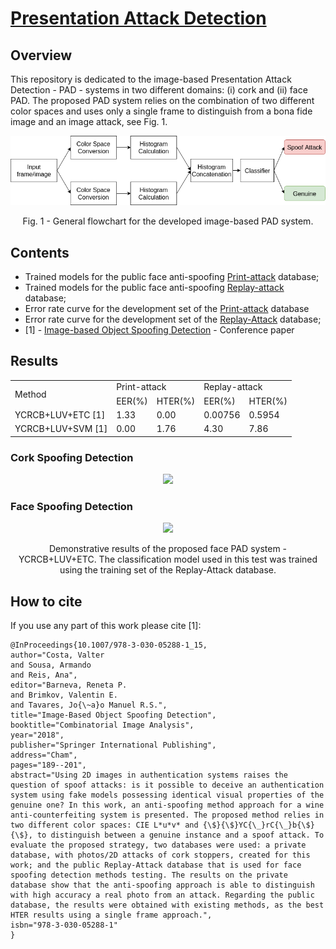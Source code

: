 # [Presentation Attack Detection](https://github.com/ee09115/spoofing_detection)

## Overview
This repository is dedicated to the image-based Presentation Attack Detection - PAD -  systems in two different domains: (i) cork and (ii) face PAD. The proposed PAD system relies on the combination of two different color spaces and uses only a single frame to distinguish from a bona fide image and an image attack, see Fig. 1. 

<p align="center"><img src="figures/general_flowchart_PAD.png">
</p>
<p align="center">Fig. 1 - General flowchart for the developed image-based PAD system.</p>

## Contents
* Trained models for the public face anti-spoofing [Print-attack](https://www.idiap.ch/dataset/printattack) database;
* Trained models for the public face anti-spoofing [Replay-attack](https://www.idiap.ch/dataset/replayattack) database;
* Error rate curve for the development set of the [Print-attack](https://www.idiap.ch/dataset/printattack) database
* Error rate curve for the development set of the [Replay-Attack](https://www.idiap.ch/dataset/replayattack) database;
* [1] - [Image-based Object Spoofing Detection](https://link.springer.com/chapter/10.1007%2F978-3-030-05288-1_15) - Conference paper

## Results
<table>
  <tr>
    <td rowspan="2">Method</td><td colspan="2">Print-attack</td><td colspan="2">Replay-attack</td>
  </tr>
  <tr>
    <td>EER(%)</td><td>HTER(%)</td><td>EER(%)</td><td>HTER(%)</td>
  </tr>
  <tr> 
    <td>YCRCB+LUV+ETC [1]</td> <td>1.33</td> <td>0.00</td> <td>0.00756</td> <td>0.5954</td>
  </tr>
  <tr>
    <td>YCRCB+LUV+SVM [1]</td> <td>0.00</td> <td>1.76</td> <td>4.30</td> <td>7.86</td>
  </tr>
</table>

### Cork Spoofing Detection
<p align="center">
<img src="gifs/example1.gif">
</p>

### Face Spoofing Detection
<p align="center">
<img src="gifs/example2.gif">
</p>
<p align="center">Demonstrative results of the proposed face PAD system - YCRCB+LUV+ETC. The classification model used in this test was trained using the training set of the Replay-Attack database.</p>

## How to cite
If you use any part of this work please cite [1]:

    @InProceedings{10.1007/978-3-030-05288-1_15,
    author="Costa, Valter
    and Sousa, Armando
    and Reis, Ana",
    editor="Barneva, Reneta P.
    and Brimkov, Valentin E.
    and Tavares, Jo{\~a}o Manuel R.S.",
    title="Image-Based Object Spoofing Detection",
    booktitle="Combinatorial Image Analysis",
    year="2018",
    publisher="Springer International Publishing",
    address="Cham",
    pages="189--201",
    abstract="Using 2D images in authentication systems raises the question of spoof attacks: is it possible to deceive an authentication system using fake models possessing identical visual properties of the genuine one? In this work, an anti-spoofing method approach for a wine anti-counterfeiting system is presented. The proposed method relies in two different color spaces: CIE L*u*v* and {\$}{\$}YC{\_}rC{\_}b{\$}{\$}, to distinguish between a genuine instance and a spoof attack. To evaluate the proposed strategy, two databases were used: a private database, with photos/2D attacks of cork stoppers, created for this work; and the public Replay-Attack database that is used for face spoofing detection methods testing. The results on the private database show that the anti-spoofing approach is able to distinguish with high accuracy a real photo from an attack. Regarding the public database, the results were obtained with existing methods, as the best HTER results using a single frame approach.",
    isbn="978-3-030-05288-1"
    }

